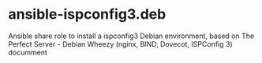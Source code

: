 # ansible-ispconfig3.deb
Ansible share role to install a ispconfig3 Debian environment, based on The Perfect Server - Debian Wheezy (nginx, BIND, Dovecot, ISPConfig 3) documment
